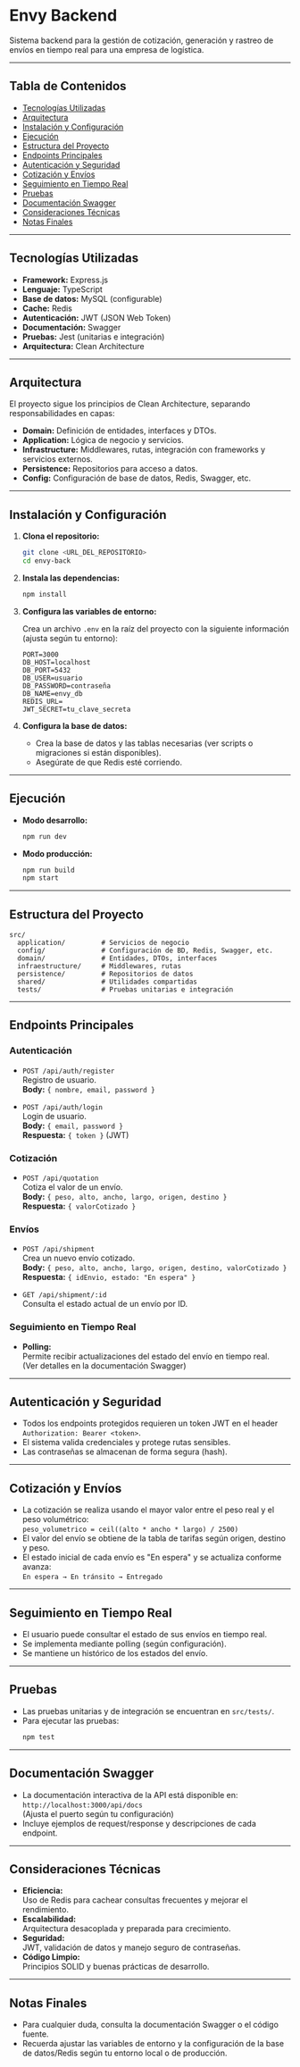 # Envy Backend

Sistema backend para la gestión de cotización, generación y rastreo de envíos en tiempo real para una empresa de logística.  

---

## Tabla de Contenidos

- [Tecnologías Utilizadas](#tecnologías-utilizadas)
- [Arquitectura](#arquitectura)
- [Instalación y Configuración](#instalación-y-configuración)
- [Ejecución](#ejecución)
- [Estructura del Proyecto](#estructura-del-proyecto)
- [Endpoints Principales](#endpoints-principales)
- [Autenticación y Seguridad](#autenticación-y-seguridad)
- [Cotización y Envíos](#cotización-y-envíos)
- [Seguimiento en Tiempo Real](#seguimiento-en-tiempo-real)
- [Pruebas](#pruebas)
- [Documentación Swagger](#documentación-swagger)
- [Consideraciones Técnicas](#consideraciones-técnicas)
- [Notas Finales](#notas-finales)

---

## Tecnologías Utilizadas

- **Framework:** Express.js
- **Lenguaje:** TypeScript
- **Base de datos:** MySQL (configurable)
- **Cache:** Redis
- **Autenticación:** JWT (JSON Web Token)
- **Documentación:** Swagger
- **Pruebas:** Jest (unitarias e integración)
- **Arquitectura:** Clean Architecture

---

## Arquitectura

El proyecto sigue los principios de Clean Architecture, separando responsabilidades en capas:

- **Domain:** Definición de entidades, interfaces y DTOs.
- **Application:** Lógica de negocio y servicios.
- **Infrastructure:** Middlewares, rutas, integración con frameworks y servicios externos.
- **Persistence:** Repositorios para acceso a datos.
- **Config:** Configuración de base de datos, Redis, Swagger, etc.

---

## Instalación y Configuración

1. **Clona el repositorio:**
   ```bash
   git clone <URL_DEL_REPOSITORIO>
   cd envy-back
   ```

2. **Instala las dependencias:**
   ```bash
   npm install
   ```

3. **Configura las variables de entorno:**

   Crea un archivo `.env` en la raíz del proyecto con la siguiente información (ajusta según tu entorno):

   ```
   PORT=3000
   DB_HOST=localhost
   DB_PORT=5432
   DB_USER=usuario
   DB_PASSWORD=contraseña
   DB_NAME=envy_db
   REDIS_URL=
   JWT_SECRET=tu_clave_secreta
   ```

4. **Configura la base de datos:**
   - Crea la base de datos y las tablas necesarias (ver scripts o migraciones si están disponibles).
   - Asegúrate de que Redis esté corriendo.

---

## Ejecución

- **Modo desarrollo:**
  ```bash
  npm run dev
  ```

- **Modo producción:**
  ```bash
  npm run build
  npm start
  ```

---

## Estructura del Proyecto

```
src/
  application/         # Servicios de negocio
  config/              # Configuración de BD, Redis, Swagger, etc.
  domain/              # Entidades, DTOs, interfaces
  infraestructure/     # Middlewares, rutas
  persistence/         # Repositorios de datos
  shared/              # Utilidades compartidas
  tests/               # Pruebas unitarias e integración
```

---

## Endpoints Principales

### Autenticación

- `POST /api/auth/register`  
  Registro de usuario.  
  **Body:** `{ nombre, email, password }`

- `POST /api/auth/login`  
  Login de usuario.  
  **Body:** `{ email, password }`  
  **Respuesta:** `{ token }` (JWT)

### Cotización

- `POST /api/quotation`  
  Cotiza el valor de un envío.  
  **Body:** `{ peso, alto, ancho, largo, origen, destino }`  
  **Respuesta:** `{ valorCotizado }`

### Envíos

- `POST /api/shipment`  
  Crea un nuevo envío cotizado.  
  **Body:** `{ peso, alto, ancho, largo, origen, destino, valorCotizado }`  
  **Respuesta:** `{ idEnvio, estado: "En espera" }`

- `GET /api/shipment/:id`  
  Consulta el estado actual de un envío por ID.

### Seguimiento en Tiempo Real

- **Polling:**  
  Permite recibir actualizaciones del estado del envío en tiempo real.  
  (Ver detalles en la documentación Swagger)

---

## Autenticación y Seguridad

- Todos los endpoints protegidos requieren un token JWT en el header `Authorization: Bearer <token>`.
- El sistema valida credenciales y protege rutas sensibles.
- Las contraseñas se almacenan de forma segura (hash).

---

## Cotización y Envíos

- La cotización se realiza usando el mayor valor entre el peso real y el peso volumétrico:  
  `peso_volumetrico = ceil((alto * ancho * largo) / 2500)`
- El valor del envío se obtiene de la tabla de tarifas según origen, destino y peso.
- El estado inicial de cada envío es "En espera" y se actualiza conforme avanza:  
  `En espera → En tránsito → Entregado`

---

## Seguimiento en Tiempo Real

- El usuario puede consultar el estado de sus envíos en tiempo real.
- Se implementa mediante polling (según configuración).
- Se mantiene un histórico de los estados del envío.

---

## Pruebas

- Las pruebas unitarias y de integración se encuentran en `src/tests/`.
- Para ejecutar las pruebas:
  ```bash
  npm test
  ```

---

## Documentación Swagger

- La documentación interactiva de la API está disponible en:  
  `http://localhost:3000/api/docs`  
  (Ajusta el puerto según tu configuración)
- Incluye ejemplos de request/response y descripciones de cada endpoint.

---

## Consideraciones Técnicas

- **Eficiencia:**  
  Uso de Redis para cachear consultas frecuentes y mejorar el rendimiento.
- **Escalabilidad:**  
  Arquitectura desacoplada y preparada para crecimiento.
- **Seguridad:**  
  JWT, validación de datos y manejo seguro de contraseñas.
- **Código Limpio:**  
  Principios SOLID y buenas prácticas de desarrollo.

---

## Notas Finales

- Para cualquier duda, consulta la documentación Swagger o el código fuente.
- Recuerda ajustar las variables de entorno y la configuración de la base de datos/Redis según tu entorno local o de producción. 